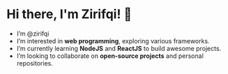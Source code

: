 # Hi there, I'm Zirifqi! 👋

- I’m @zirifqi  
- I’m interested in **web programming**, exploring various frameworks.
- I’m currently learning **NodeJS** and **ReactJS** to build awesome projects.  
- I’m looking to collaborate on **open-source projects** and personal repositories.


<!---
zirifqi/zirifqi is a ✨ special ✨ repository because its `README.md` (this file) appears on your GitHub profile.
You can click the Preview link to take a look at your changes.
--->
